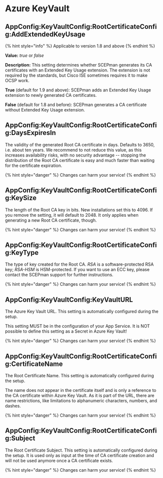 # Azure KeyVault

## AppConfig:KeyVaultConfig:RootCertificateConfig:AddExtendedKeyUsage

{% hint style="info" %}
Applicable to version 1.8 and above
{% endhint %}

**Value:** _true_ or _false_

**Description:** This setting determines whether SCEPman generates its CA certificates with an Extended Key Usage extension. The extension is not required by the standards, but Cisco ISE sometimes requires it to make OCSP work.

**True** (default for 1.9 and above): SCEPman adds an Extended Key Usage extension to newly generated CA certificates.

**False** (default for 1.8 and before): SCEPman generates a CA certificate without Extended Key Usage extension.

## AppConfig:KeyVaultConfig:RootCertificateConfig:DaysExpiresIn

The validity of the generated Root CA certificate in days. Defaults to 3650, i.e. about ten years. We recommend to not reduce this value, as this increases availability risks, with no security advantage -- stopping the distribution of the Root CA certificate is easy and much faster than waiting for the certificate expiration.

{% hint style="danger" %}
Changes can harm your service!
{% endhint %}

## AppConfig:KeyVaultConfig:RootCertificateConfig:KeySize

The length of the Root CA key in bits. New installations set this to 4096. If you remove the setting, it will default to 2048. It only applies when generating a new Root CA certificate, though.

{% hint style="danger" %}
Changes can harm your service!
{% endhint %}

## AppConfig:KeyVaultConfig:RootCertificateConfig:KeyType

The type of key created for the Root CA. _RSA_ is a software-protected RSA key; _RSA-HSM_ is HSM-protected. If you want to use an ECC key, please contact the SCEPman support for further instructions.

{% hint style="danger" %}
Changes can harm your service!
{% endhint %}

## AppConfig:KeyVaultConfig:KeyVaultURL

The Azure Key Vault URL. This setting is automatically configured during the setup.

This setting MUST be in the configuration of your App Service. It is NOT possible to define this setting as a Secret in Azure Key Vault!

{% hint style="danger" %}
Changes can harm your service!
{% endhint %}

## AppConfig:KeyVaultConfig:RootCertificateConfig:CertificateName

The Root Certificate Name. This setting is automatically configured during the setup.

The name does not appear in the certificate itself and is only a reference to the CA certificate within Azure Key Vault. As it is part of the URL, there are name restrictions, like limitations to alphanumeric characters, numbers, and dashes.

{% hint style="danger" %}
Changes can harm your service!
{% endhint %}

## AppConfig:KeyVaultConfig:RootCertificateConfig:Subject

The Root Certificate Subject. This setting is automatically configured during the setup. It is used only as input at the time of CA certificate creation and will not be used anymore once a CA certificate exists.

{% hint style="danger" %}
Changes can harm your service!
{% endhint %}
